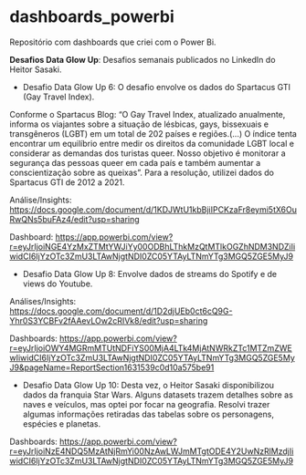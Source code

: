 # dashboards_powerbi

Repositório com dashboards que criei com o Power Bi.

**Desafios Data Glow Up**: Desafios semanais publicados no LinkedIn do Heitor Sasaki. 

- Desafio Data Glow Up 6:  O desafio envolve os dados do Spartacus GTI (Gay Travel Index).

Conforme o Spartacus Blog: “O Gay Travel Index, atualizado anualmente, informa os viajantes sobre a situação de lésbicas, gays, bissexuais e transgêneros (LGBT) em um total de 202 países e regiões.(...) O índice tenta encontrar um equilíbrio entre medir os direitos da comunidade LGBT local e considerar as demandas dos turistas queer. Nosso objetivo é monitorar a segurança das pessoas queer em cada país e também aumentar a conscientização sobre as queixas”. Para a resolução, utilizei dados do Spartacus GTI de 2012 a 2021.

Análise/Insights: https://docs.google.com/document/d/1KDJWtU1kbBjiIPCKzaFr8eymi5tX6OuRwQNs5buFAz4/edit?usp=sharing

Dashboard: https://app.powerbi.com/view?r=eyJrIjoiNGE4YzMxZTMtYWJiYy00ODBhLThkMzQtMTlkOGZhNDM3NDZiIiwidCI6IjYzOTc3ZmU3LTAwNjgtNDI0ZC05YTAyLTNmYTg3MGQ5ZGE5MyJ9

- Desafio Data Glow Up 8: Envolve dados de streams do Spotify e de views do Youtube. 

Análises/Insights: https://docs.google.com/document/d/1D2djUEb0ct6cQ9G-Yhr0S3YCBFv2fAAevLOw2cRIVk8/edit?usp=sharing

Dashboards: https://app.powerbi.com/view?r=eyJrIjoiOWY4MGRmMTUtNDFiYS00MjA4LTk4MjAtNWRkZTc1MTZmZWEwIiwidCI6IjYzOTc3ZmU3LTAwNjgtNDI0ZC05YTAyLTNmYTg3MGQ5ZGE5MyJ9&pageName=ReportSection1631539c0d10a575be91

- Desafio Data Glow Up 10:  Desta vez, o Heitor Sasaki disponibilizou dados da franquia Star Wars. Alguns datasets trazem detalhes sobre as naves e veículos, mas optei por focar na geografia. Resolvi trazer algumas informações retiradas das tabelas sobre os personagens, espécies e planetas. 

Dashboards: https://app.powerbi.com/view?r=eyJrIjoiNzE4NDQ5MzAtNjRmYi00NzAwLWJmMTgtODE4Y2UwNzRlMzdjIiwidCI6IjYzOTc3ZmU3LTAwNjgtNDI0ZC05YTAyLTNmYTg3MGQ5ZGE5MyJ9

